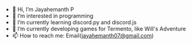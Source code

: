 - 👋 Hi, I’m Jayahemanth P
- 👀 I’m interested in programming
- 🌱 I’m currently learning discord.py and discord.js
- 💞️ I’m currently developing games for Termento, like Will's Adventure
- 📫 How to reach me:  Email(jayahemanth07@gmail.com)

<!---
Speedrunner007/Speedrunner007 is a ✨ special ✨ repository because its `README.md` (this file) appears on your GitHub profile.
You can click the Preview link to take a look at your changes.
--->
